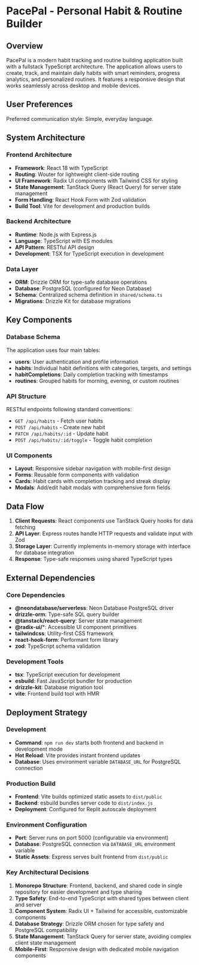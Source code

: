 # PacePal - Personal Habit & Routine Builder

## Overview

PacePal is a modern habit tracking and routine building application built with a fullstack TypeScript architecture. The application allows users to create, track, and maintain daily habits with smart reminders, progress analytics, and personalized routines. It features a responsive design that works seamlessly across desktop and mobile devices.

## User Preferences

Preferred communication style: Simple, everyday language.

## System Architecture

### Frontend Architecture
- **Framework**: React 18 with TypeScript
- **Routing**: Wouter for lightweight client-side routing
- **UI Framework**: Radix UI components with Tailwind CSS for styling
- **State Management**: TanStack Query (React Query) for server state management
- **Form Handling**: React Hook Form with Zod validation
- **Build Tool**: Vite for development and production builds

### Backend Architecture
- **Runtime**: Node.js with Express.js
- **Language**: TypeScript with ES modules
- **API Pattern**: RESTful API design
- **Development**: TSX for TypeScript execution in development

### Data Layer
- **ORM**: Drizzle ORM for type-safe database operations
- **Database**: PostgreSQL (configured for Neon Database)
- **Schema**: Centralized schema definition in `shared/schema.ts`
- **Migrations**: Drizzle Kit for database migrations

## Key Components

### Database Schema
The application uses four main tables:
- **users**: User authentication and profile information
- **habits**: Individual habit definitions with categories, targets, and settings
- **habitCompletions**: Daily completion tracking with timestamps
- **routines**: Grouped habits for morning, evening, or custom routines

### API Structure
RESTful endpoints following standard conventions:
- `GET /api/habits` - Fetch user habits
- `POST /api/habits` - Create new habit
- `PATCH /api/habits/:id` - Update habit
- `POST /api/habits/:id/toggle` - Toggle habit completion

### UI Components
- **Layout**: Responsive sidebar navigation with mobile-first design
- **Forms**: Reusable form components with validation
- **Cards**: Habit cards with completion tracking and streak display
- **Modals**: Add/edit habit modals with comprehensive form fields

## Data Flow

1. **Client Requests**: React components use TanStack Query hooks for data fetching
2. **API Layer**: Express routes handle HTTP requests and validate input with Zod
3. **Storage Layer**: Currently implements in-memory storage with interface for database integration
4. **Response**: Type-safe responses using shared TypeScript types

## External Dependencies

### Core Dependencies
- **@neondatabase/serverless**: Neon Database PostgreSQL driver
- **drizzle-orm**: Type-safe SQL query builder
- **@tanstack/react-query**: Server state management
- **@radix-ui/***: Accessible UI component primitives
- **tailwindcss**: Utility-first CSS framework
- **react-hook-form**: Performant form library
- **zod**: TypeScript schema validation

### Development Tools
- **tsx**: TypeScript execution for development
- **esbuild**: Fast JavaScript bundler for production
- **drizzle-kit**: Database migration tool
- **vite**: Frontend build tool with HMR

## Deployment Strategy

### Development
- **Command**: `npm run dev` starts both frontend and backend in development mode
- **Hot Reload**: Vite provides instant frontend updates
- **Database**: Uses environment variable `DATABASE_URL` for PostgreSQL connection

### Production Build
- **Frontend**: Vite builds optimized static assets to `dist/public`
- **Backend**: esbuild bundles server code to `dist/index.js`
- **Deployment**: Configured for Replit autoscale deployment

### Environment Configuration
- **Port**: Server runs on port 5000 (configurable via environment)
- **Database**: PostgreSQL connection via `DATABASE_URL` environment variable
- **Static Assets**: Express serves built frontend from `dist/public`

### Key Architectural Decisions

1. **Monorepo Structure**: Frontend, backend, and shared code in single repository for easier development and type sharing
2. **Type Safety**: End-to-end TypeScript with shared types between client and server
3. **Component System**: Radix UI + Tailwind for accessible, customizable components
4. **Database Strategy**: Drizzle ORM chosen for type safety and PostgreSQL compatibility
5. **State Management**: TanStack Query for server state, avoiding complex client state management
6. **Mobile-First**: Responsive design with dedicated mobile navigation components